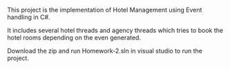 This project is the implementation of Hotel Management using Event handling in C#.

It includes several hotel threads and agency threads which tries to book the hotel rooms depending on the even generated.

Download the zip and run Homework-2.sln in visual studio to run the project.
